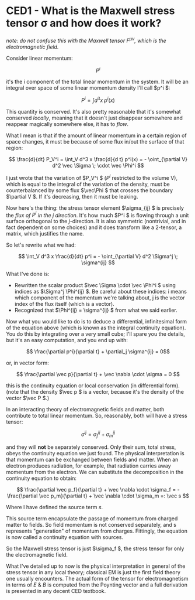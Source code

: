# CED1 - What is the Maxwell stress tensor $\mathbf{\sigma}$ and how does it work?

*note: do not confuse this with the Maxwell tensor $F^{\mu\nu}$, which is the electromagnetic field.*

Consider linear momentum:

$$ P^i $$

it's the i component of the total linear momentum in the system. It will be an integral over space of some linear momentum density I'll call $p^i $:

$$ P^i = \int d^3 x \; p^i(x) $$

This quantity is conserved. It's also pretty reasonable that it's somewhat conserved *locally*, meaning that it doesn't just disappear somewhere and reappear magically somewhere else, it has to *flow*.

What I mean is that if the amount of linear momentum in a certain region of space changes, it must be because of some flux in/out the surface of that region:

$$ \frac{d}{dt} P_V^i = \int_V d^3 x \frac{d}{d t} p^i(x) = - \oint_{\partial V} d^2 \vec \Sigma \; \cdot \vec \Phi^i $$

I just wrote that the variation of $P_V^i $ ($P^i$ restricted to the volume V), which is equal to the integral of the variation of the density, must be counterbalanced by some flux $\vec\Phi $ that crosses the boundary $\partial V $. If it's decreasing, then it must be leaking.

Now here's the thing: the stress tensor element $\sigma_{ij} $ is precisely the *flux of $P^i$ in the j direction*. It's how much $P^i $ is flowing through a unit surface orthogonal to the $j$-direction. It is also symmetric (nontrivial, and in fact dependent on some choices) and it does transform like a 2-tensor, a matrix, which justifies the name.

So let's rewrite what we had:

$$ \int_V d^3 x \frac{d}{dt} p^i = - \oint_{\partial V} d^2 \Sigma^j \; \sigma^{ij} $$

What I've done is:

* Rewritten the scalar product $\vec \Sigma \cdot \vec \Phi^i $ using indices as $\Sigma^j \Phi^{ij} $. Be careful about these indices: i means which component of the momentum we're talking about, j is the vector index of the flux itself (which is a vector).
* Recognized that $\Phi^{ij} = \sigma^{ij} $ from what we said earlier.

Now what you would like to do is to deduce a differential, infinitesimal form of the equation above (which is known as the integral continuity equation). You do this by integrating over a very small cube; I'll spare you the details, but it's an easy computation, and you end up with:

$$ \frac{\partial p^i}{\partial t} + \partial_j \sigma^{ij} = 0$$

or, in vector form:

$$ \frac{\partial \vec p}{\partial t} + \vec \nabla \cdot \sigma = 0 $$

this is the continuity equation or local conservation (in differential form). (note that the density $\vec p $ is a vector, because it's the density of the vector $\vec P $.)

In an interacting theory of electromagnetic fields and matter, both contribute to total linear momentum. So, reasonably, both will have a stress tensor:

$$ \sigma^{ij} = \sigma^{ij}_{f} + \sigma^{ij}_{m} $$

and they will **not** be separately conserved. Only their sum, total stress, obeys the continuity equation we just found. The physical interpretation is that momentum can be exchanged between fields and matter. When an electron produces radiation, for example, that radiation carries away momentum from the electron. We can substitute the decomposition in the continuity equation to obtain:

$$ \frac{\partial \vec p_f}{\partial t} + \vec \nabla \cdot \sigma_f = - \frac{\partial \vec p_m}{\partial t} + \vec \nabla \cdot \sigma_m =: \vec s $$

Where I have defined the source term $s$.

This source term encapsulate the passage of momentum from charged matter to fields. So field momentum is not conserved separately, and s represents "generation" of momentum from charges. Fittingly, the equation is now called a continuity equation with sources.

So the Maxwell stress tensor is just $\sigma_f $, the stress tensor for only the electromagnetic field.

What I've detailed up to now is the physical interpretation in general of the stress tensor in any local theory; classical EM is just the first field theory one usually encounters. The actual form of the tensor for electromagnetism in terms of $E$ & $B$ is computed from the Poynting vector and a full derivation is presented in any decent CED textbook.
